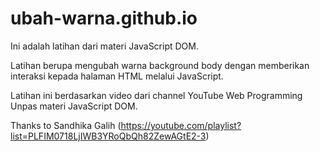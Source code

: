 # ubah-warna.github.io

Ini adalah latihan dari materi JavaScript DOM. 

Latihan berupa mengubah warna background body dengan memberikan interaksi kepada halaman HTML melalui JavaScript.

Latihan ini berdasarkan video dari channel YouTube Web Programming Unpas materi JavaScript DOM.

Thanks to Sandhika Galih (https://youtube.com/playlist?list=PLFIM0718LjIWB3YRoQbQh82ZewAGtE2-3)
